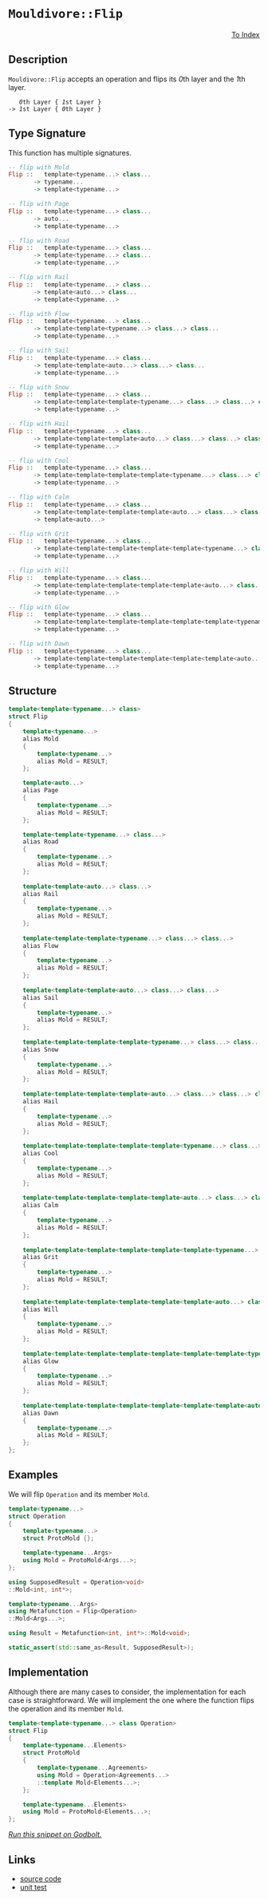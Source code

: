 <!-- Copyright 2024 Feng Mofan
SPDX-License-Identifier: Apache-2.0 -->

# `Mouldivore::Flip`

<p style='text-align: right;'><a href="../../../facilities/metafunctions.md#mouldivore-flip">To Index</a></p>

## Description

`Mouldivore::Flip` accepts an operation and flips its *0*th layer and the *1*th layer.

<pre><code>   <i>0</i>th Layer { <i>1</i>st Layer }
-> <i>1</i>st Layer { <i>0</i>th Layer }</code></pre>

## Type Signature

This function has multiple signatures.

```Haskell
-- flip with Mold
Flip ::   template<typename...> class... 
       -> typename...
       -> template<typename...>

-- flip with Page
Flip ::   template<typename...> class... 
       -> auto...
       -> template<typename...>

-- flip with Road
Flip ::   template<typename...> class... 
       -> template<typename...> class...
       -> template<typename...>

-- flip with Rail
Flip ::   template<typename...> class... 
       -> template<auto...> class...
       -> template<typename...>

-- flip with Flow
Flip ::   template<typename...> class... 
       -> template<template<typename...> class...> class...
       -> template<typename...>

-- flip with Sail
Flip ::   template<typename...> class... 
       -> template<template<auto...> class...> class...
       -> template<typename...>

-- flip with Snow
Flip ::   template<typename...> class... 
       -> template<template<template<typename...> class...> class...> class...
       -> template<typename...>

-- flip with Hail
Flip ::   template<typename...> class... 
       -> template<template<template<auto...> class...> class...> class...
       -> template<typename...>

-- flip with Cool
Flip ::   template<typename...> class... 
       -> template<template<template<template<typename...> class...> class...> class...> class...
       -> template<typename...>

-- flip with Calm
Flip ::   template<typename...> class... 
       -> template<template<template<template<auto...> class...> class...> class...> class...
       -> template<auto...>

-- flip with Grit
Flip ::   template<typename...> class... 
       -> template<template<template<template<template<typename...> class...> class...> class...> class...> class...
       -> template<typename...>

-- flip with Will
Flip ::   template<typename...> class... 
       -> template<template<template<template<template<auto...> class...> class...> class...> class...> class...
       -> template<typename...>

-- flip with Glow
Flip ::   template<typename...> class... 
       -> template<template<template<template<template<template<typename...> class...> class...> class...> class...> class...> class...
       -> template<typename...>

-- flip with Dawn
Flip ::   template<typename...> class... 
       -> template<template<template<template<template<template<auto...> class...> class...> class...> class...> class...> class...
       -> template<typename...>
```

## Structure

```C++
template<template<typename...> class>
struct Flip
{
    template<typename...>
    alias Mold
    {
        template<typename...>
        alias Mold = RESULT;
    };

    template<auto...>
    alias Page
    {
        template<typename...>
        alias Mold = RESULT;
    };

    template<template<typename...> class...>
    alias Road
    {
        template<typename...>
        alias Mold = RESULT;
    };
    
    template<template<auto...> class...>
    alias Rail
    {
        template<typename...>
        alias Mold = RESULT;
    };
    
    template<template<template<typename...> class...> class...>
    alias Flow
    {
        template<typename...>
        alias Mold = RESULT;
    };
    
    template<template<template<auto...> class...> class...>
    alias Sail
    {
        template<typename...>
        alias Mold = RESULT;
    };
    
    template<template<template<template<typename...> class...> class...> class...>
    alias Snow
    {
        template<typename...>
        alias Mold = RESULT;
    };
    
    template<template<template<template<auto...> class...> class...> class...>
    alias Hail
    {
        template<typename...>
        alias Mold = RESULT;
    };
    
    template<template<template<template<template<typename...> class...> class...> class...> class...>
    alias Cool
    {
        template<typename...>
        alias Mold = RESULT;
    };
    
    template<template<template<template<template<auto...> class...> class...> class...> class...>
    alias Calm
    {
        template<typename...>
        alias Mold = RESULT;
    };
    
    template<template<template<template<template<template<typename...> class...> class...> class...> class...> class...>
    alias Grit
    {
        template<typename...>
        alias Mold = RESULT;
    };
    
    template<template<template<template<template<template<auto...> class...> class...> class...> class...> class...>
    alias Will
    {
        template<typename...>
        alias Mold = RESULT;
    };
    
    template<template<template<template<template<template<template<typename...> class...> class...> class...> class...> class...> class...>
    alias Glow
    {
        template<typename...>
        alias Mold = RESULT;
    };
    
    template<template<template<template<template<template<template<auto...> class...> class...> class...> class...> class...> class...>
    alias Dawn
    {
        template<typename...>
        alias Mold = RESULT;
    };
};
```

## Examples

We will flip `Operation` and its member `Mold`.

```C++
template<typename...>
struct Operation
{
    template<typename...>
    struct ProtoMold {};

    template<typename...Args>
    using Mold = ProtoMold<Args...>;
};

using SupposedResult = Operation<void>
::Mold<int, int*>;

template<typename...Args>
using Metafunction = Flip<Operation>
::Mold<Args...>;

using Result = Metafunction<int, int*>::Mold<void>;

static_assert(std::same_as<Result, SupposedResult>);
```

## Implementation

Although there are many cases to consider, the implementation for each case is straightforward.
We will implement the one where the function flips the operation and its member `Mold`.

```C++
template<template<typename...> class Operation>
struct Flip
{
    template<typename...Elements>
    struct ProtoMold 
    {
        template<typename...Agreements>
        using Mold = Operation<Agreements...>
        ::template Mold<Elements...>;
    };

    template<typename...Elements>
    using Mold = ProtoMold<Elements...>;
};
```

[*Run this snippet on Godbolt.*](https://godbolt.org/#z:OYLghAFBqd5QCxAYwPYBMCmBRdBLAF1QCcAaPECAMzwBtMA7AQwFtMQByARg9KtQYEAysib0QXACx8BBAKoBnTAAUAHpwAMvAFYTStJg1DIApACYAQuYukl9ZATwDKjdAGFUtAK4sGIAKwAzKSuADJ4DJgAcj4ARpjEIJJcpAAOqAqETgwe3r4BwemZjgLhkTEs8YnJtpj2JQxCBEzEBLk%2BfkG19dlNLQRl0XEJSSkKza3t%2BV3j/YMVVaMAlLaoXsTI7BwEmCypBjsmgW47eweYRycAnqmMrJgAdE9H2ADUyAYKCq8A8rfETAaLxMGgAguNiF4HK8AGK0PCpEGgkwAdisYNemNep32gIuxwINzubCeD2w9DYggUwIxWIhUIIr2UxFQRAAsp50K8kVjuWiebysTjzpdCbdmCSnqDgMRMLtGARqYFsALBa8vJkjK8ObQuUcACK/f6A7KXaWy%2BVU0k00FqzEgEDCvHazmXcmWxXW5VHdG2rGo/U%2BpGq7G7XGHAlEiWPJ7uymKm28jURYAu3XcwKG5ms1A69BuikKhRelWBX0BoNgpEAegAVPWG42m9Wa43XgAVTDjb6NltgutNwcNvvIqtmQIRD5eLAZtxoBibVIJ71VsFOiPXcX3EtI%2BnQv4JE0CYP82mY9f4zfEmMPRN0giQ6HZ9mcvlWFGBsvBs%2Bhs540VRtuUrEMASoqj%2ByZanmGZZiyL66maIHFs83pflWH6VqOoKQamQheKkRSYOgABKXZeLQjIGkah5AscABuqB4PmK6gg6eaXBEBCkK8nG1sCaFYReAFbpKDygkhNo4dqmDNFQXgLg0MGwvCiLHAeAK0eBrEgOxxziaBO4CUiUmkQo5GUZm0myfJDimscnHcbxLxsa69GMcxpblmCsyOMgAD6TBfAkBAQOM6AOgo9wBUqbimeZ3F4QRGREXFFEvEsPocCstCcP4vB%2BBwWikKgnBuNY1ivAoawbJg3LjjwpAEJoWUrAA1gEkgPBoyQooEGj%2BBoZgAGxDWYAAcY36Jwki8CwEgaBopAFUVJUcLwCggItTWFVlpBwLAMCICAawEKkXhcRQEBoHsdAJFE9ycKoY1DQAtENkivMAyDIK8UgPGYvBEYQJBMXo/CCCIYjsFIMiCIoKjqDtpC6CkADuAKpJwPDZbl%2BXNcVnA/OdZ2MqgVCvE9r3vZ932/Z1ZivBAHg3fQxB1YEXBLLw21aCsEBINdqS3WQl2C8LIDAFIZh8HQOzEBtECxPjsQRC0VxY7wKvMMQVw/LE2iYA4GukNd8Y/AwtDq0jWCxF4wBuGItAbdwvBYCwhjAOI1t4LKtl0V2%2BOYKohvnVsDWcXU%2BPwrEAI6x4WD4w%2BeBzS7pD%2B8QsTJfquwe/CRjNSsVAGKBABqeCYKjB4FQ14PCKI4gw7X8NqPjKP6B7KDlZY%2Bh4LEG2QCsqBLtkzsvWFBqmJY1hmCt6fEExAcD90hsNC4DDuJ4HR6GEERDJUIwpEUWQCFMfiHxkx8MPMwyJGMdQr70ExtJv%2BR3z0Ah9K01/77fthP6fehZhf13gsA%2BKwqrrE2BIHGHA8pLXxqtCmz03ofS%2Bj9P6DMIC4GBmzcwHMuaNQLisBAmAmBYESBANqSRAgPAAJyBBRJIbqZhJBDQWv4IatCpocBmqQOaHMHhDS4ENMatCxrCP8Mkfw9ChrwKRqtdam1CE7T5odfmx1ibnXIJQMWrN7psE4C0FgdEUQvSYO8AwWouC0IeFwLqgN8BEHnuFFItdIYN2kE3JQLcka6GlujJgmMXYwLgctXgq0ianXOq8MmrwjEmLMRYj2v0bF2I0IzZmQtWbszMAQnmu11G6ISNoq6qAWYjHiaYj4HtrFcEWjQCiCQFZKyRlrNWxs2k6z1gbI2qdTYKnNpbfGNs7YO1oE7Y2btc5bCKvgX2jh/bOyKkHEOOxjYRxykjaOscrjxxmdzeeKcGrp0zkobO7sjB51ACovgxcFBlwrlXY2bj67Q08bIZuiMip%2BPbvnSeVhu7R37pQ4qw8BCj3Hpmf509Z4JGcYvEFdgH7OAgK4ABKQd7lBvnoI%2BDR0VpAvg0b%2Biw37IsaP/F%2BZ9l62Q/k/YlB8/79HxUAgYIDsWc1WJA6GIS8byM4HE4gxjTHmOqVY1JXVGbYKcezTm3MiGkBIWQkYILNm8P4TY7qKJpEol6pIFh70UhhIJmtWwSj8mqPgOok6JMSlFOIPorYRjqYsAUHRH6dFrEPHOOMBxODQauNkO4t5sN5DeK%2BToEAwQAlBOxtw0JCDCaaNJuTJ1H0XVuteB6mx3rGRMzKVkhI7NAh5ILntAW%2Bbha2orazEAbqCJ%2BSzX5HNAVBXvRlo0%2BWlAWlFU6VbBqvbukr2Nv0wQgyrazMwLbe2jtnYNSmZc/ZpA5kP0WYHYOyBQ7rMEJHLZvcdl7MToc42Jys450uSmUtRcmCl3LpXcUzzA2vIkO8uGYbW6Rt%2BcYLuNggXwEHmChgztqxhU7lPSwM9wlzwXsC8B98aV%2BFRevfFmK94koJcUbI%2BLcXZHpb/JF8HP7PzyFS/DDRCO4cARS4jlG5hsp/tAzlNUGObPjXyjgAqWDOtde6z1ObJWOJIDKktKjiGkPIZQGBaqQBmBsYEQI/gBrJAWnJlEIi5ErU4Iora8r2qSH8HQ/wY1hq0MkLQ3qDCuDBE2YEXlGmTXmpgQDdT4TNPKN5isdOmRnCSCAA)

## Links

- [source code](../../../../conceptrodon/mouldivore/flip.hpp)
- [unit test](../../../../tests/unit/metafunctions/mouldivore/flip.test.hpp)
